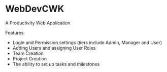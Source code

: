 # WebDevCWK
A Productivity Web Application

Features:
- Login and Permission settings (tiers include Admin, Manager and User)
- Adding Users and assigning User Roles
- Team Creation
- Project Creation
- The ability to set up tasks and milestones
